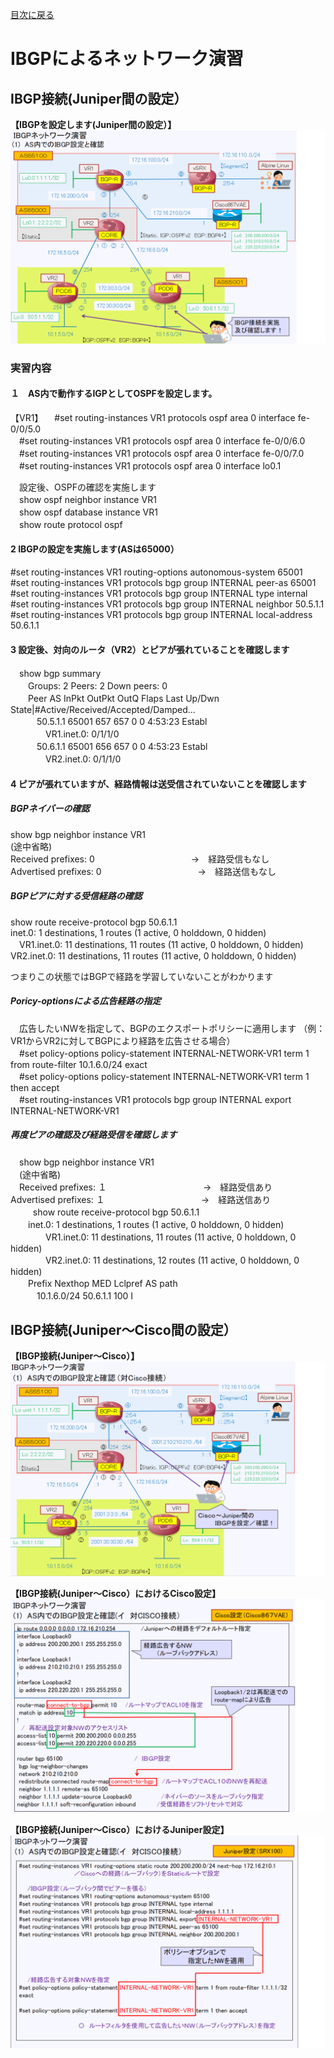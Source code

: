 [目次に戻る](./Junos-BGP-exercises.md) <br>

# IBGPによるネットワーク演習

## IBGP接続(Juniper間の設定）<br>
**【IBGPを設定します(Juniper間の設定）】**<br>
  ![Diagram](./images/ibgp-topology.jpg)<br>

### 実習内容<br>
#### １　AS内で動作するIGPとしてOSPFを設定します。
【VR1】
　#set routing-instances VR1 protocols ospf area 0 interface fe-0/0/5.0<br>
　#set routing-instances VR1 protocols ospf area 0 interface fe-0/0/6.0<br>
　#set routing-instances VR1 protocols ospf area 0 interface fe-0/0/7.0<br>
　#set routing-instances VR1 protocols ospf area 0 interface lo0.1<br>

　設定後、OSPFの確認を実施します<br>
　show ospf neighbor instance VR1<br>
　show ospf database instance VR1<br>
　show route protocol ospf<br>

#### 2 IBGPの設定を実施します(ASは65000）
#set routing-instances VR1 routing-options autonomous-system 65001<br>
#set routing-instances VR1 protocols bgp group INTERNAL peer-as 65001<br>
#set routing-instances VR1 protocols bgp group INTERNAL type internal<br>
#set routing-instances VR1 protocols bgp group INTERNAL neighbor 50.5.1.1<br>
#set routing-instances VR1 protocols bgp group INTERNAL local-address 50.6.1.1<br>


#### 3 設定後、対向のルータ（VR2）とピアが張れていることを確認します
　show bgp summary<br>
　　Groups: 2 Peers: 2 Down peers: 0<br>
　　Peer                     AS      InPkt     OutPkt    OutQ   Flaps Last Up/Dwn State|#Active/Received/Accepted/Damped...<br> 
　　　50.5.1.1              65001        657        657       0       0     4:53:23 Establ<br>
　　　　VR1.inet.0: 0/1/1/0<br>
　　　50.6.1.1              65001        656        657       0       0     4:53:23 Establ<br>
　　　　VR2.inet.0: 0/1/1/0<br>


#### 4 ピアが張れていますが、経路情報は送受信されていないことを確認します
##### BGPネイバーの確認
show bgp neighbor instance VR1<br>
(途中省略)<br>
Received prefixes:            0　　　　　　　　　　　→　経路受信もなし<br>
Advertised prefixes:          0　　　　　　　　　　　→　経路送信もなし<br>

##### BGPピアに対する受信経路の確認
show route receive-protocol bgp 50.6.1.1<br>
inet.0: 1 destinations, 1 routes (1 active, 0 holddown, 0 hidden)<br>
　VR1.inet.0: 11 destinations, 11 routes (11 active, 0 holddown, 0 hidden)<br>
  VR2.inet.0: 11 destinations, 11 routes (11 active, 0 holddown, 0 hidden)<br>

つまりこの状態ではBGPで経路を学習していないことがわかります<br>

##### Poricy-optionsによる広告経路の指定
　広告したいNWを指定して、BGPのエクスポートポリシーに適用します
  （例：VR1からVR2に対してBGPにより経路を広告させる場合）<br>
　#set policy-options policy-statement INTERNAL-NETWORK-VR1 term 1 from route-filter 10.1.6.0/24 exact<br>
　#set policy-options policy-statement INTERNAL-NETWORK-VR1 term 1 then accept<br>
　#set routing-instances VR1 protocols bgp group INTERNAL export INTERNAL-NETWORK-VR1<br>


 ##### 再度ピアの確認及び経路受信を確認します
　show bgp neighbor instance VR1<br>
 　(途中省略)<br>
  　Received prefixes:            １　　　　　　　　　　　→　経路受信あり<br>
    Advertised prefixes:          １　　　　　　　　　　　→　経路送信あり<br>
　
　 show route receive-protocol bgp 50.6.1.1<br>
 　　inet.0: 1 destinations, 1 routes (1 active, 0 holddown, 0 hidden)<br>
　　　　VR1.inet.0: 11 destinations, 11 routes (11 active, 0 holddown, 0 hidden)<br>
　　　　VR2.inet.0: 11 destinations, 12 routes (11 active, 0 holddown, 0 hidden)<br>
  　　Prefix                  Nexthop              MED     Lclpref    AS path<br>
  　　　10.1.6.0/24             50.6.1.1             100        I<br>

## IBGP接続(Juniper～Cisco間の設定）<br>
  **【IBGP接続(Juniper～Cisco）】**<br>
  ![Diagram](./images/ibgp-topology-to-cisco.jpg)<br>

  **【IBGP接続(Juniper～Cisco）におけるCisco設定】**<br>
  ![Diagram](./images/ibgp-topology-to-cisco-cisco-config.jpg)<br>

 
  **【IBGP接続(Juniper～Cisco）におけるJuniper設定】**<br>
  ![Diagram](./images/ibgp-topology-to-cisco-juniper-config.jpg)<br> 

  


